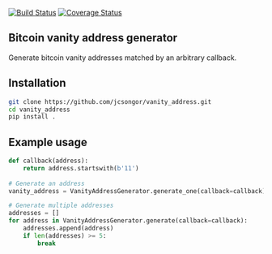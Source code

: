 
[![Build Status](https://travis-ci.org/jcsongor/vanity_address.svg?branch=master)](https://travis-ci.org/jcsongor/bitcoin_vanity)
[![Coverage Status](https://coveralls.io/repos/github/jcsongor/vanity_address/badge.svg)](https://coveralls.io/github/jcsongor/vanity_address)

## Bitcoin vanity address generator

Generate bitcoin vanity addresses matched by an arbitrary callback.

## Installation
```bash
git clone https://github.com/jcsongor/vanity_address.git
cd vanity_address
pip install .

```

## Example usage
```python
def callback(address):
    return address.startswith(b'11')
    
# Generate an address
vanity_address = VanityAddressGenerator.generate_one(callback=callback)

# Generate multiple addresses
addresses = []
for address in VanityAddressGenerator.generate(callback=callback):
    addresses.append(address)
    if len(addresses) >= 5:
        break
```
